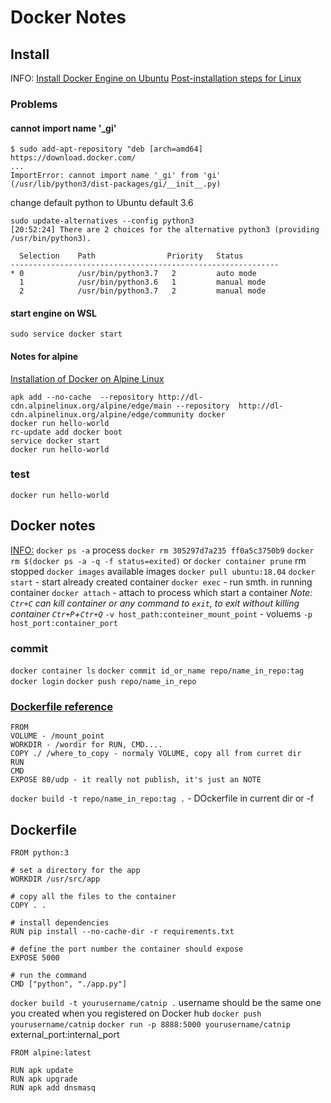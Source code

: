 # Docker Notes

## Install
INFO: [Install Docker Engine on Ubuntu](https://docs.docker.com/engine/install/ubuntu/)
[Post-installation steps for Linux](https://docs.docker.com/engine/install/linux-postinstall/)

### Problems

#### cannot import name '_gi'
```
$ sudo add-apt-repository "deb [arch=amd64] https://download.docker.com/
...
ImportError: cannot import name '_gi' from 'gi' (/usr/lib/python3/dist-packages/gi/__init__.py)
```

change default python to Ubuntu default 3.6 
```
sudo update-alternatives --config python3                                                                         [20:52:24] There are 2 choices for the alternative python3 (providing /usr/bin/python3).

  Selection    Path                Priority   Status
------------------------------------------------------------
* 0            /usr/bin/python3.7   2         auto mode
  1            /usr/bin/python3.6   1         manual mode
  2            /usr/bin/python3.7   2         manual mode
```

#### start engine on WSL
`sudo service docker start`

#### Notes for alpine
[Installation of Docker on Alpine Linux](https://docs.genesys.com/Documentation/System/8.5.x/DDG/InstallationofDockeronAlpineLinux)
```
apk add --no-cache  --repository http://dl-cdn.alpinelinux.org/alpine/edge/main --repository  http://dl-cdn.alpinelinux.org/alpine/edge/community docker
docker run hello-world
rc-update add docker boot
service docker start
docker run hello-world
```

### test
`docker run hello-world`

## Docker notes
[INFO:](https://docker-curriculum.com/)
`docker ps -a` process
`docker rm 305297d7a235 ff0a5c3750b9`
`docker rm $(docker ps -a -q -f status=exited)` or `docker container prune` rm stopped
`docker images` available images
`docker pull ubuntu:18.04`
`docker start` - start already created container
`docker exec` - run smth. in running container
`docker attach` - attach to process which start a container
*Note: `Ctr+C` can kill container or any command to `exit`, to exit without killing container `Ctr+P`+`Ctr+Q`*
`-v host_path:conteiner_mount_point` - voluems
`-p host_port:container_port`  

### commit
`docker container ls`
`docker commit id_or_name repo/name_in_repo:tag` 
`docker login` 
`docker push repo/name_in_repo`

### [Dockerfile reference](https://docs.docker.com/engine/reference/builder/)
```
FROM
VOLUME - /mount_point
WORKDIR - /wordir for RUN, CMD....
COPY ./ /where_to_copy - normaly VOLUME, copy all from curret dir
RUN
CMD
EXPOSE 80/udp - it really not publish, it's just an NOTE
```
`docker build -t repo/name_in_repo:tag .` - DOckerfile in current dir or -f





## Dockerfile
```
FROM python:3

# set a directory for the app
WORKDIR /usr/src/app

# copy all the files to the container
COPY . .

# install dependencies
RUN pip install --no-cache-dir -r requirements.txt

# define the port number the container should expose
EXPOSE 5000

# run the command
CMD ["python", "./app.py"]
```
`docker build -t yourusername/catnip .`  username should be the same one you created when you registered on Docker hub
`docker push yourusername/catnip`
`docker run -p 8888:5000 yourusername/catnip`  external_port:internal_port

```
FROM alpine:latest

RUN apk update
RUN apk upgrade
RUN apk add dnsmasq
```



